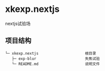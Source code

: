# xkexp.nextjs
nextjs试验场

## 项目结构
```
└─ xkexp.nextjs                     根目录
   ├─ exp-blur                      失焦试验
   └─ README.md                     说明文件
```
